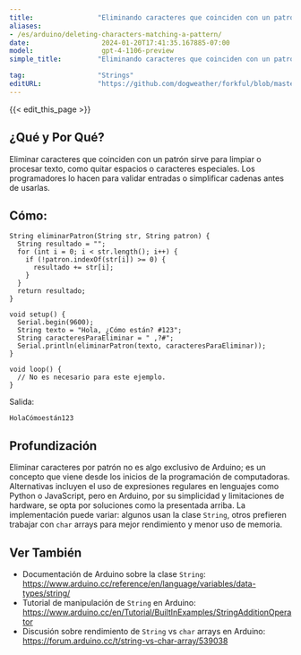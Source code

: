 ```yaml
---
title:                "Eliminando caracteres que coinciden con un patrón"
aliases:
- /es/arduino/deleting-characters-matching-a-pattern/
date:                  2024-01-20T17:41:35.167885-07:00
model:                 gpt-4-1106-preview
simple_title:         "Eliminando caracteres que coinciden con un patrón"

tag:                  "Strings"
editURL:              "https://github.com/dogweather/forkful/blob/master/content/es/arduino/deleting-characters-matching-a-pattern.md"
---
```


{{< edit_this_page >}}

## ¿Qué y Por Qué?
Eliminar caracteres que coinciden con un patrón sirve para limpiar o procesar texto, como quitar espacios o caracteres especiales. Los programadores lo hacen para validar entradas o simplificar cadenas antes de usarlas.

## Cómo:
```Arduino
String eliminarPatron(String str, String patron) {
  String resultado = "";
  for (int i = 0; i < str.length(); i++) {
    if (!patron.indexOf(str[i]) >= 0) {
      resultado += str[i];
    }
  }
  return resultado;
}

void setup() {
  Serial.begin(9600);
  String texto = "Hola, ¿Cómo están? #123";
  String caracteresParaEliminar = " ,?#";
  Serial.println(eliminarPatron(texto, caracteresParaEliminar));
}

void loop() {
  // No es necesario para este ejemplo.
}
```
Salida:
```
HolaCómoestán123
```

## Profundización
Eliminar caracteres por patrón no es algo exclusivo de Arduino; es un concepto que viene desde los inicios de la programación de computadoras. Alternativas incluyen el uso de expresiones regulares en lenguajes como Python o JavaScript, pero en Arduino, por su simplicidad y limitaciones de hardware, se opta por soluciones como la presentada arriba. La implementación puede variar: algunos usan la clase `String`, otros prefieren trabajar con `char` arrays para mejor rendimiento y menor uso de memoria.

## Ver También
- Documentación de Arduino sobre la clase `String`: https://www.arduino.cc/reference/en/language/variables/data-types/string/
- Tutorial de manipulación de `String` en Arduino: https://www.arduino.cc/en/Tutorial/BuiltInExamples/StringAdditionOperator
- Discusión sobre rendimiento de `String` vs `char` arrays en Arduino: https://forum.arduino.cc/t/string-vs-char-array/539038
